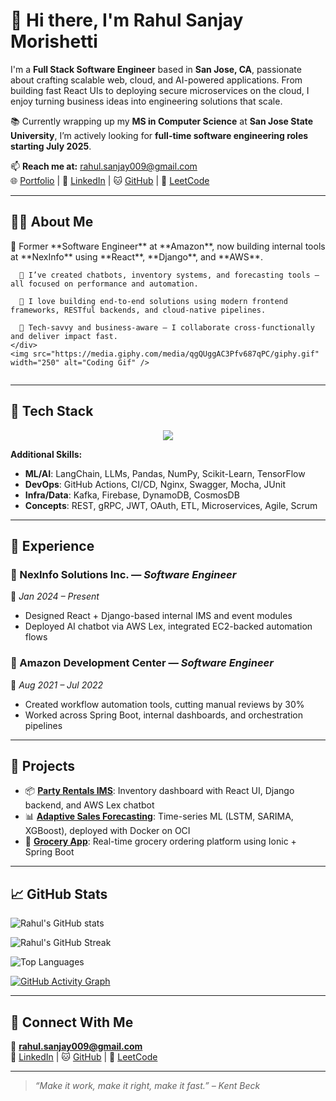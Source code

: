 # 👋 Hi there, I'm Rahul Sanjay Morishetti

I'm a **Full Stack Software Engineer** based in **San Jose, CA**, passionate about crafting scalable web, cloud, and AI-powered applications. From building fast React UIs to deploying secure microservices on the cloud, I enjoy turning business ideas into engineering solutions that scale.

📚 Currently wrapping up my **MS in Computer Science** at **San Jose State University**, I’m actively looking for **full-time software engineering roles starting July 2025**.

📫 **Reach me at:** rahul.sanjay009@gmail.com  
🌐 [Portfolio](https://rahulsanjay009.github.io) | 💼 [LinkedIn](https://www.linkedin.com/in/rahulsanjay009/) | 🐱 [GitHub](https://github.com/rahulsanjay009) | 🧠 [LeetCode](https://leetcode.com/rahulsanjay009)

---

## 👨‍💻 About Me

<div align="left">
  <div style="display: flex; align-items: center; gap: 20px;">
    <div>
      🔹 Former **Software Engineer** at **Amazon**, now building internal tools at **NexInfo** using **React**, **Django**, and **AWS**.

      🔹 I’ve created chatbots, inventory systems, and forecasting tools — all focused on performance and automation.

      🔹 I love building end-to-end solutions using modern frontend frameworks, RESTful backends, and cloud-native pipelines.

      🔹 Tech-savvy and business-aware — I collaborate cross-functionally and deliver impact fast.
    </div>
    <img src="https://media.giphy.com/media/qgQUggAC3Pfv687qPC/giphy.gif" width="250" alt="Coding Gif" />
  </div>
</div>

---

## 🧠 Tech Stack

<p align="center">
  <img src="https://skillicons.dev/icons?i=java,python,ts,js,cpp,html,css,react,nextjs,angular,ionic,nodejs,express,django,flask,spring,mysql,postgres,mongodb,redis,graphql,docker,kubernetes,aws,gcp,azure,jenkins,linux,git,vscode,postman,figma,vercel,heroku" />
</p>

**Additional Skills:**
- **ML/AI**: LangChain, LLMs, Pandas, NumPy, Scikit-Learn, TensorFlow
- **DevOps**: GitHub Actions, CI/CD, Nginx, Swagger, Mocha, JUnit
- **Infra/Data**: Kafka, Firebase, DynamoDB, CosmosDB
- **Concepts**: REST, gRPC, JWT, OAuth, ETL, Microservices, Agile, Scrum

---

## 💼 Experience

### 🔸 NexInfo Solutions Inc. — *Software Engineer*  
📆 *Jan 2024 – Present*  
- Designed React + Django-based internal IMS and event modules
- Deployed AI chatbot via AWS Lex, integrated EC2-backed automation flows

### 🔸 Amazon Development Center — *Software Engineer*  
📆 *Aug 2021 – Jul 2022*  
- Created workflow automation tools, cutting manual reviews by 30%
- Worked across Spring Boot, internal dashboards, and orchestration pipelines

---

## 🚀 Projects

- 📦 [**Party Rentals IMS**](https://github.com/rahulsanjay009/partyrentals): Inventory dashboard with React UI, Django backend, and AWS Lex chatbot
- 📊 [**Adaptive Sales Forecasting**](https://github.com/rahulsanjay009/adaptive-sales-forecasting): Time-series ML (LSTM, SARIMA, XGBoost), deployed with Docker on OCI
- 🛒 [**Grocery App**](https://github.com/rahulsanjay009/grocery-app): Real-time grocery ordering platform using Ionic + Spring Boot

---

## 📈 GitHub Stats

![Rahul's GitHub stats](https://github-readme-stats.vercel.app/api?username=rahulsanjay009&show_icons=true&theme=light&count_private=true)

![Rahul's GitHub Streak](https://streak-stats.demolab.com?user=rahulsanjay009&theme=light)

![Top Languages](https://github-readme-stats.vercel.app/api/top-langs/?username=rahulsanjay009&layout=compact&theme=light)

[![GitHub Activity Graph](https://github-readme-activity-graph.vercel.app/graph?username=rahulsanjay009&theme=light)](https://github.com/rahulsanjay009)

---

## 🤝 Connect With Me

📧 **rahul.sanjay009@gmail.com**  
💼 [LinkedIn](https://www.linkedin.com/in/rahulsanjay009/) | 🐱 [GitHub](https://github.com/rahulsanjay009) | 🧠 [LeetCode](https://leetcode.com/rahulsanjay009)

---

> *“Make it work, make it right, make it fast.” – Kent Beck*
